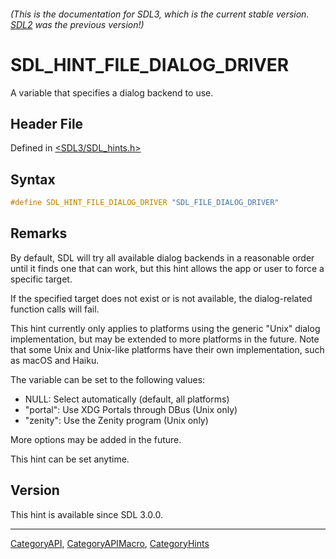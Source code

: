 ###### (This is the documentation for SDL3, which is the current stable version. [SDL2](https://wiki.libsdl.org/SDL2/) was the previous version!)
# SDL_HINT_FILE_DIALOG_DRIVER

A variable that specifies a dialog backend to use.

## Header File

Defined in [<SDL3/SDL_hints.h>](https://github.com/libsdl-org/SDL/blob/main/include/SDL3/SDL_hints.h)

## Syntax

```c
#define SDL_HINT_FILE_DIALOG_DRIVER "SDL_FILE_DIALOG_DRIVER"
```

## Remarks

By default, SDL will try all available dialog backends in a reasonable
order until it finds one that can work, but this hint allows the app or
user to force a specific target.

If the specified target does not exist or is not available, the
dialog-related function calls will fail.

This hint currently only applies to platforms using the generic "Unix"
dialog implementation, but may be extended to more platforms in the future.
Note that some Unix and Unix-like platforms have their own implementation,
such as macOS and Haiku.

The variable can be set to the following values:

- NULL: Select automatically (default, all platforms)
- "portal": Use XDG Portals through DBus (Unix only)
- "zenity": Use the Zenity program (Unix only)

More options may be added in the future.

This hint can be set anytime.

## Version

This hint is available since SDL 3.0.0.

----
[CategoryAPI](CategoryAPI), [CategoryAPIMacro](CategoryAPIMacro), [CategoryHints](CategoryHints)

